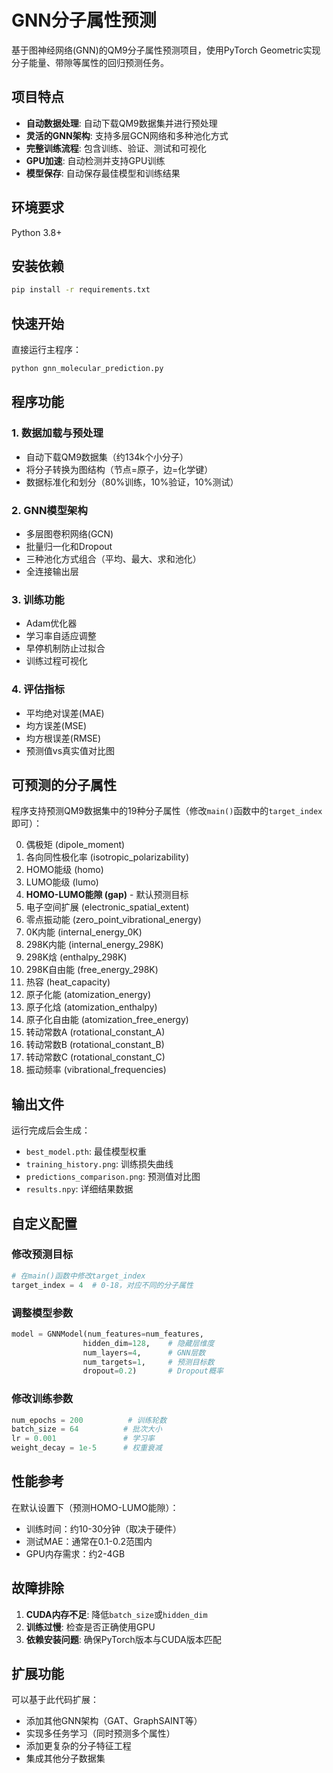 # GNN分子属性预测

基于图神经网络(GNN)的QM9分子属性预测项目，使用PyTorch Geometric实现分子能量、带隙等属性的回归预测任务。

## 项目特点

- **自动数据处理**: 自动下载QM9数据集并进行预处理
- **灵活的GNN架构**: 支持多层GCN网络和多种池化方式
- **完整训练流程**: 包含训练、验证、测试和可视化
- **GPU加速**: 自动检测并支持GPU训练
- **模型保存**: 自动保存最佳模型和训练结果

## 环境要求

Python 3.8+

## 安装依赖

```bash
pip install -r requirements.txt
```

## 快速开始

直接运行主程序：

```bash
python gnn_molecular_prediction.py
```

## 程序功能

### 1. 数据加载与预处理
- 自动下载QM9数据集（约134k个小分子）
- 将分子转换为图结构（节点=原子，边=化学键）
- 数据标准化和划分（80%训练，10%验证，10%测试）

### 2. GNN模型架构
- 多层图卷积网络(GCN)
- 批量归一化和Dropout
- 三种池化方式组合（平均、最大、求和池化）
- 全连接输出层

### 3. 训练功能
- Adam优化器
- 学习率自适应调整
- 早停机制防止过拟合
- 训练过程可视化

### 4. 评估指标
- 平均绝对误差(MAE)
- 均方误差(MSE)
- 均方根误差(RMSE)
- 预测值vs真实值对比图

## 可预测的分子属性

程序支持预测QM9数据集中的19种分子属性（修改`main()`函数中的`target_index`即可）：

0. 偶极矩 (dipole_moment)
1. 各向同性极化率 (isotropic_polarizability)
2. HOMO能级 (homo)
3. LUMO能级 (lumo)
4. **HOMO-LUMO能隙 (gap)** - 默认预测目标
5. 电子空间扩展 (electronic_spatial_extent)
6. 零点振动能 (zero_point_vibrational_energy)
7. 0K内能 (internal_energy_0K)
8. 298K内能 (internal_energy_298K)
9. 298K焓 (enthalpy_298K)
10. 298K自由能 (free_energy_298K)
11. 热容 (heat_capacity)
12. 原子化能 (atomization_energy)
13. 原子化焓 (atomization_enthalpy)
14. 原子化自由能 (atomization_free_energy)
15. 转动常数A (rotational_constant_A)
16. 转动常数B (rotational_constant_B)
17. 转动常数C (rotational_constant_C)
18. 振动频率 (vibrational_frequencies)

## 输出文件

运行完成后会生成：
- `best_model.pth`: 最佳模型权重
- `training_history.png`: 训练损失曲线
- `predictions_comparison.png`: 预测值对比图
- `results.npy`: 详细结果数据

## 自定义配置

### 修改预测目标
```python
# 在main()函数中修改target_index
target_index = 4  # 0-18，对应不同的分子属性
```

### 调整模型参数
```python
model = GNNModel(num_features=num_features,
                hidden_dim=128,    # 隐藏层维度
                num_layers=4,      # GNN层数
                num_targets=1,     # 预测目标数
                dropout=0.2)       # Dropout概率
```

### 修改训练参数
```python
num_epochs = 200          # 训练轮数
batch_size = 64          # 批次大小
lr = 0.001               # 学习率
weight_decay = 1e-5      # 权重衰减
```

## 性能参考

在默认设置下（预测HOMO-LUMO能隙）：
- 训练时间：约10-30分钟（取决于硬件）
- 测试MAE：通常在0.1-0.2范围内
- GPU内存需求：约2-4GB

## 故障排除

1. **CUDA内存不足**: 降低`batch_size`或`hidden_dim`
2. **训练过慢**: 检查是否正确使用GPU
3. **依赖安装问题**: 确保PyTorch版本与CUDA版本匹配

## 扩展功能

可以基于此代码扩展：
- 添加其他GNN架构（GAT、GraphSAINT等）
- 实现多任务学习（同时预测多个属性）
- 添加更复杂的分子特征工程
- 集成其他分子数据集